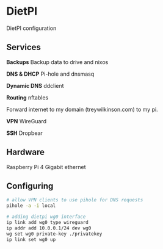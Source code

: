 # DietPI

DietPI configuration

## Services

**Backups**
Backup data to drive and nixos

**DNS & DHCP** Pi-hole and dnsmasq

**Dynamic DNS** ddclient

**Routing** nftables

Forward internet to my domain (treywilkinson.com) to my pi.

**VPN** WireGuard

**SSH** Dropbear

## Hardware

Raspberry Pi 4
Gigabit ethernet

## Configuring

```bash
# allow VPN clients to use pihole for DNS requests
pihole -a -i local

# adding dietpi wg0 interface
ip link add wg0 type wireguard
ip addr add 10.0.0.1/24 dev wg0
wg set wg0 private-key ./privatekey
ip link set wg0 up
```

